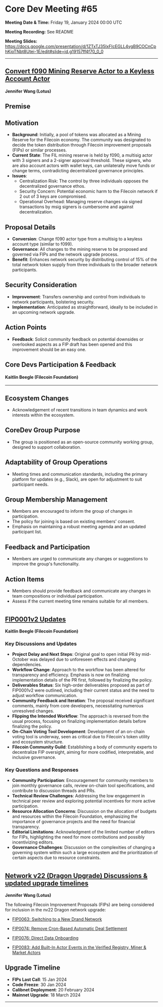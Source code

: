 # Core Dev Meeting #65 

**Meeting Date & Time:** Friday 19, January 2024 00:00 UTC

**Meeting Recording:** See README

**Meeting Slides:** https://docs.google.com/presentation/d/1ZTxTJ35IxFIcEGLL4vgB9COCnCphKioTNbt8Utei-1E/edit#slide=id.g19157ff4f70_0_0



---

## [Convert f090 Mining Reserve Actor to a Keyless Account Actor](https://github.com/filecoin-project/FIPs/blob/master/FIPS/fip-0085.md)
#### Jennifer Wang (Lotus)

## Premise

## Motivation
- **Background**: Initially, a pool of tokens was allocated as a Mining Reserve for the Filecoin economy. The community was designated to decide the token distribution through Filecoin improvement proposals (FIPs) or similar processes.
- **Current State**: The FIL mining reserve is held by f090, a multisig actor with 3 signers and a 2-signer approval threshold. These signers, who are also account actors with wallet keys, can unilaterally move funds or change terms, contradicting decentralized governance principles.
- **Issues**:
  - Centralization Risk: The control by three individuals opposes the decentralized governance ethos.
  - Security Concern: Potential economic harm to the Filecoin network if 2 out of 3 keys are compromised.
  - Operational Overhead: Managing reserve changes via signed transactions by msig signers is cumbersome and against decentralization.

## Proposal Details
- **Conversion**: Change f090 actor type from a multisig to a keyless account type (similar to f099).
- **Governance**: All changes to the mining reserve to be proposed and governed via FIPs and the network upgrade process.
- **Benefit**: Enhances network security by distributing control of 15% of the total network token supply from three individuals to the broader network participants.

## Security Consideration
- **Improvement**: Transfers ownership and control from individuals to network participants, bolstering security.
- **Implementation**: Anticipated as straightforward, ideally to be included in an upcoming network upgrade.

## Action Points
- **Feedback**: Solicit community feedback on potential downsides or overlooked aspects as a FIP draft has been opened and this improvement should be an easy one. 



## Core Devs Participation & Feedback
#### Kaitlin Beegle (Filecoin Foundation)
---


## Ecosystem Changes
- Acknowledgement of recent transitions in team dynamics and work interests within the ecosystem.

## CoreDev Group Purpose
- The group is positioned as an open-source community working group, designed to support collaboration.

## Adaptability of Group Operations
- Meeting times and communication standards, including the primary platform for updates (e.g., Slack), are open for adjustment to suit participant needs.

## Group Membership Management
- Members are encouraged to inform the group of changes in participation. 
- The policy for joining is based on existing members' consent.
- Emphasis on maintaining a robust meeting agenda and an updated participant list.

## Feedback and Participation
- Members are urged to communicate any changes or suggestions to improve the group's functionality.

## Action Items
- Members should provide feedback and communicate any changes in team compositions or individual participation.
- Assess if the current meeting time remains suitable for all members.


# 
## [FIP0001v2 Updates](https://github.com/filecoin-project/FIPs/pull/850)
**Kaitlin Beegle (Filecoin Foundation)**

### Key Discussions and Updates
- **Project Delay and Next Steps**: Original goal to open initial PR by mid-October was delayed due to unforeseen effects and changing dependencies. 
- **Workflow Change**: Approach to the workflow has been altered for transparency and efficiency. Emphasis is now on finalizing implementation details of the PR first, followed by finalizing the policy.
- **Deliverables Status**: Six high-order deliverables proposed as part of FIP0001v2 were outlined, including their current status and the need to adjust workflow communication.
- **Community Feedback and Iteration**: The proposal received significant comments, mainly from core developers, necessitating numerous unresolved changes. 
- **Flipping the Intended Workflow**: The approach is reversed from the usual process, focusing on finalizing implementation details before finalizing the policy.
- **On-Chain Voting Tool Development**: Development of an on-chain voting tool is underway, seen as critical due to Filecoin's token utility and ecosystem structure.
- **Filecoin Community Guild**: Establishing a body of community experts to decentralize FIP oversight, aiming for more codified, interpretable, and inclusive governance.

### Key Questions and Responses
- **Community Participation**: Encouragement for community members to join monthly governance calls, review on-chain tool specifications, and contribute to discussion threads and PRs.
- **Technical Review Challenges**: Addressing the low engagement in technical peer review and exploring potential incentives for more active participation.
- **Resource Allocation Concerns**: Discussion on the allocation of budgets and resources within the Filecoin Foundation, emphasizing the importance of governance projects and the need for financial transparency.
- **Editorial Limitations**: Acknowledgment of the limited number of editors for FIPs, highlighting the need for more contributions and possibly incentivizing editors.
- **Governance Challenges**: Discussion on the complexities of changing a governing system within such a large ecosystem and the prioritization of certain aspects due to resource constraints.

# 
## [Network v22 (Dragon Upgrade) Discussions & updated upgrade timelines](https://github.com/filecoin-project/core-devs/discussions/148)
**Jennifer Wang (Lotus)**




The following Filecoin Improvement Proposals (FIPs) are being considered for inclusion in the nv22 Dragon network upgrade:
- [FIP0063: Switching to a New Drand Network](https://github.com/filecoin-project/FIPs/blob/master/FIPS/fip-0063.md)

- [FIP0074: Remove Cron-Based Automatic Deal Settlement](https://github.com/filecoin-project/FIPs/blob/master/FIPS/fip-0074.md)

- [FIP0076: Direct Data Onboarding](https://github.com/filecoin-project/FIPs/blob/master/FIPS/fip-0076.md) 
- [FIP0083: Add Built-In Actor Events in the Verified Registry, Miner & Market Actors](https://github.com/filecoin-project/FIPs/blob/master/FIPS/fip-0083.md)




## Upgrade Timeline

- **FIPs Last Call**: 15 Jan 2024
- **Code Freeze**: 30 Jan 2024
- **Calibnet Deployment**: 20 February 2024
- **Mainnet Upgrade**: 18 March 2024







---
